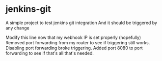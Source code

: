 # jenkins-git
A simple project to test jenkins git integration
And it should be triggered by any change

Modify this line now that my webhook IP is set properly (hopefully)  
Removed port forwarding from my router to see if triggering still works.  
Disabling port forwarding broke triggering. Added port 8080 to port forwarding to see if that's all that's needed.
